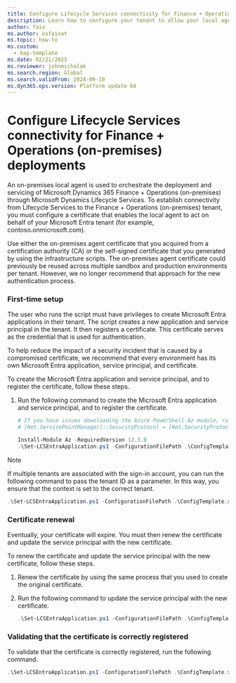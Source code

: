 ```yaml
---
title: Configure Lifecycle Services connectivity for Finance + Operations (on-premises) deployments
description: Learn how to configure your tenant to allow your local agent to authenticate with Microsoft Dynamics Lifecycle Services.
author: faix
ms.author: osfaixat
ms.topic: how-to
ms.custom: 
  - bap-template
ms.date: 02/21/2025
ms.reviewer: johnmichalak
ms.search.region: Global
ms.search.validFrom: 2024-09-10
ms.dyn365.ops.version: Platform update 64
---
```


# Configure Lifecycle Services connectivity for Finance + Operations (on-premises) deployments

An on-premises local agent is used to orchestrate the deployment and servicing of Microsoft Dynamics 365 Finance + Operations (on-premises) through Microsoft Dynamics Lifecycle Services. To establish connectivity from Lifecycle Services to the Finance + Operations (on-premises) tenant, you must configure a certificate that enables the local agent to act on behalf of your Microsoft Entra tenant (for example, contoso.onmicrosoft.com).

Use either the on-premises agent certificate that you acquired from a certification authority (CA) or the self-signed certificate that you generated by using the infrastructure scripts. The on-premises agent certificate could previously be reused across multiple sandbox and production environments per tenant. However, we no longer recommend that approach for the new authentication process.

### First-time setup

The user who runs the script must have privileges to create Microsoft Entra applications in their tenant. The script creates a new application and service principal in the tenant. It then registers a certificate. This certificate serves as the credential that is used for authentication.

To help reduce the impact of a security incident that is caused by a compromised certificate, we recommend that every environment has its own Microsoft Entra application, service principal, and certificate.

To create the Microsoft Entra application and service principal, and to register the certificate, follow these steps.

1. Run the following command to create the Microsoft Entra application and service principal, and to register the certificate.

    ```powershell
    # If you have issues downloading the Azure PowerShell Az module, run the following:
    # [Net.ServicePointManager]::SecurityProtocol = [Net.SecurityProtocolType]::Tls12
    
    Install-Module Az -RequiredVersion 12.3.0
    .\Set-LCSEntraApplication.ps1 -ConfigurationFilePath .\ConfigTemplate.xml -ApplicationDisplayName 'Display name of the application'
    ```

> [!NOTE]
> If multiple tenants are associated with the sign-in account, you can run the following command to pass the tenant ID as a parameter. In this way, you ensure that the context is set to the correct tenant.
>
> ```powershell
> .\Set-LCSEntraApplication.ps1 -ConfigurationFilePath .\ConfigTemplate.xml -ApplicationDisplayName 'Display name of the application' -TenantId 'xxxx-xxxx-xxxx-xxxx'
> ```

### Certificate renewal

Eventually, your certificate will expire. You must then renew the certificate and update the service principal with the new certificate.

To renew the certificate and update the service principal with the new certificate, follow these steps.

1. Renew the certificate by using the same process that you used to create the original certificate.
1. Run the following command to update the service principal with the new certificate.

    ```powershell
    .\Set-LCSEntraApplication.ps1 -ConfigurationFilePath .\ConfigTemplate.xml -RotateCertificate
    ```

### Validating that the certificate is correctly registered

To validate that the certificate is correctly registered, run the following command.

```powershell
.\Set-LCSEntraApplication.ps1 -ConfigurationFilePath .\ConfigTemplate.xml -Test
```
